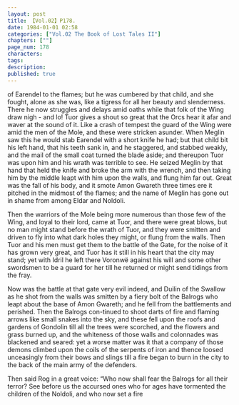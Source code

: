 ```yaml
---
layout: post
title: 【Vol.02】P178.
date: 1984-01-01 02:58
categories: ["Vol.02 The Book of Lost Tales II"]
chapters: [""]
page_num: 178
characters: 
tags: 
description: 
published: true
---
```


<p style="text-indent: 0;">
of Earendel to the flames; but he was cumbered by that child, and she fought, alone as she was, like a tigress for all her beauty and slenderness. There he now struggles and delays amid oaths while that folk of the Wing draw nigh - and lo! Tuor gives a shout so great that the Orcs hear it afar and waver at the sound of it. Like a crash of tempest the guard of the Wing were amid the men of the Mole, and these were stricken asunder. When Meglin saw this he would stab Earendel with a short knife he had; but that child bit his left hand, that his teeth sank in, and he staggered, and stabbed weakly, and the mail of the small coat turned the blade aside; and thereupon Tuor was upon him and his wrath was terrible to see. He seized Meglin by that hand that held the knife and broke the arm with the wrench, and then taking him by the middle leapt with him upon the walls, and flung him far out. Great was the fall of his body, and it smote Amon Gwareth three times ere it pitched in the midmost of the flames; and the name of Meglin has gone out in shame from among Eldar and Noldoli.
</p>

Then the warriors of the Mole being more numerous than those few of the Wing, and loyal to their lord, came at Tuor, and there were great blows, but no man might stand before the wrath of Tuor, and they were smitten and driven to fly into what dark holes they might, or flung from the walls. Then Tuor and his men must get them to the battle of the Gate, for the noise of it has grown very great, and Tuor has it still in his heart that the city may stand; yet with Idril he left there Voronwë against his will and some other swordsmen to be a guard for her till he returned or might send tidings from the fray.

Now was the battle at that gate very evil indeed, and Duilin of the Swallow as he shot from the walls was smitten by a fiery bolt of the Balrogs who leapt about the base of Amon Gwareth; and he fell from the battlements and perished. Then the Balrogs con-tinued to shoot darts of fire and flaming arrows like small snakes into the sky, and these fell upon the roofs and gardens of Gondolin till all the trees were scorched, and the flowers and grass burned up, and the whiteness of those walls and colonnades was blackened and seared: yet a worse matter was it that a company of those demons climbed upon the coils of the serpents of iron and thence loosed unceasingly from their bows and slings till a fire began to burn in the city to the back of the main army of the defenders.

Then said Rog in a great voice: “Who now shall fear the Balrogs for all their terror? See before us the accursed ones who for ages have tormented the children of the Noldoli, and who now set a fire


